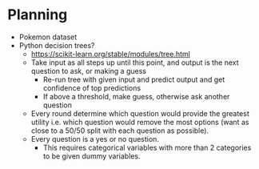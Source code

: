 # Planning

 - Pokemon dataset
 - Python decision trees?
    - https://scikit-learn.org/stable/modules/tree.html
    - Take input as all steps up until this point, and output is the next question to ask, or making a guess
      - Re-run tree with given input and predict output and get confidence of top predictions
      - If above a threshold, make guess, otherwise ask another question
    - Every round determine which question would provide the greatest utility i.e. which question would remove the most options (want as close to a 50/50 split with each question as possible).
    - Every question is a yes or no question.
      - This requires categorical variables with more than 2 categories to be given dummy variables.
